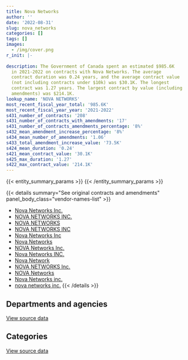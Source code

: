 ```yaml
---
title: Nova Networks
author: ''
date: '2022-08-31'
slug: nova_networks
categories: []
tags: []
images:
  - /img/cover.png
r_init: |-
  
description: The Government of Canada spent an estimated $985.6K
  in 2021-2022 on contracts with Nova Networks. The average
  contract duration was 0.24 years, and the average contract value
  (not including contracts under $10k) was $30.1K. The longest
  contract was 1.27 years. The largest contract by value (including
  amendments) was $214.1K.
lookup_name: 'NOVA NETWORKS'
most_recent_fiscal_year_total: '985.6K'
most_recent_fiscal_year_year: '2021-2022'
s431_number_of_contracts: '208'
s431_number_of_contracts_with_amendments: '17'
s431_number_of_contracts_amendments_percentage: '8%'
s432_mean_amendment_increase_percentage: '8%'
s434_mean_number_of_amendments: '1.06'
s433_total_amendment_increase_value: '73.5K'
s424_mean_duration: '0.24'
s421_mean_contract_value: '30.1K'
s425_max_duration: '1.27'
s422_max_contract_value: '214.1K'
---
```


<script src="/rmarkdown-libs/htmlwidgets/htmlwidgets.js"></script>
<link href="/rmarkdown-libs/datatables-css/datatables-crosstalk.css" rel="stylesheet" />
<script src="/rmarkdown-libs/datatables-binding/datatables.js"></script>
<script src="/rmarkdown-libs/jquery/jquery-3.6.0.min.js"></script>
<link href="/rmarkdown-libs/dt-core-bootstrap/css/dataTables.bootstrap.min.css" rel="stylesheet" />
<link href="/rmarkdown-libs/dt-core-bootstrap/css/dataTables.bootstrap.extra.css" rel="stylesheet" />
<script src="/rmarkdown-libs/dt-core-bootstrap/js/jquery.dataTables.min.js"></script>
<script src="/rmarkdown-libs/dt-core-bootstrap/js/dataTables.bootstrap.min.js"></script>
<link href="/rmarkdown-libs/crosstalk/css/crosstalk.min.css" rel="stylesheet" />
<script src="/rmarkdown-libs/crosstalk/js/crosstalk.min.js"></script>
<script src="/rmarkdown-libs/htmlwidgets/htmlwidgets.js"></script>
<link href="/rmarkdown-libs/datatables-css/datatables-crosstalk.css" rel="stylesheet" />
<script src="/rmarkdown-libs/datatables-binding/datatables.js"></script>
<script src="/rmarkdown-libs/jquery/jquery-3.6.0.min.js"></script>
<link href="/rmarkdown-libs/dt-core-bootstrap/css/dataTables.bootstrap.min.css" rel="stylesheet" />
<link href="/rmarkdown-libs/dt-core-bootstrap/css/dataTables.bootstrap.extra.css" rel="stylesheet" />
<script src="/rmarkdown-libs/dt-core-bootstrap/js/jquery.dataTables.min.js"></script>
<script src="/rmarkdown-libs/dt-core-bootstrap/js/dataTables.bootstrap.min.js"></script>
<link href="/rmarkdown-libs/crosstalk/css/crosstalk.min.css" rel="stylesheet" />
<script src="/rmarkdown-libs/crosstalk/js/crosstalk.min.js"></script>

{{< entity_summary_params >}}
{{< /entity_summary_params >}}

{{< details summary="See original contracts and amendments" panel_body_class="vendor-names-list" >}}
- [Nova Networks Inc.](https://search.open.canada.ca/en/ct/?sort=contract_value_f%20desc&page=1&search_text=%22Nova%20Networks%20Inc.%22)
- [NOVA NETWORKS INC.](https://search.open.canada.ca/en/ct/?sort=contract_value_f%20desc&page=1&search_text=%22NOVA%20NETWORKS%20INC.%22)
- [NOVA NETWORKS](https://search.open.canada.ca/en/ct/?sort=contract_value_f%20desc&page=1&search_text=%22NOVA%20NETWORKS%22)
- [NOVA NETWORKS INC](https://search.open.canada.ca/en/ct/?sort=contract_value_f%20desc&page=1&search_text=%22NOVA%20NETWORKS%20INC%22)
- [Nova Networks Inc](https://search.open.canada.ca/en/ct/?sort=contract_value_f%20desc&page=1&search_text=%22Nova%20Networks%20Inc%22)
- [Nova Networks](https://search.open.canada.ca/en/ct/?sort=contract_value_f%20desc&page=1&search_text=%22Nova%20Networks%22)
- [NOVA Networks Inc.](https://search.open.canada.ca/en/ct/?sort=contract_value_f%20desc&page=1&search_text=%22NOVA%20Networks%20Inc.%22)
- [Nova Networks INC.](https://search.open.canada.ca/en/ct/?sort=contract_value_f%20desc&page=1&search_text=%22Nova%20Networks%20INC.%22)
- [Nova Network](https://search.open.canada.ca/en/ct/?sort=contract_value_f%20desc&page=1&search_text=%22Nova%20Network%22)
- [NOVA NETWORKS Inc.](https://search.open.canada.ca/en/ct/?sort=contract_value_f%20desc&page=1&search_text=%22NOVA%20NETWORKS%20Inc.%22)
- [NOVA Networks](https://search.open.canada.ca/en/ct/?sort=contract_value_f%20desc&page=1&search_text=%22NOVA%20Networks%22)
- [Nova Networks inc.](https://search.open.canada.ca/en/ct/?sort=contract_value_f%20desc&page=1&search_text=%22Nova%20Networks%20inc.%22)
- [nova networks inc.](https://search.open.canada.ca/en/ct/?sort=contract_value_f%20desc&page=1&search_text=%22nova%20networks%20inc.%22)
{{< /details >}}

## Departments and agencies

<div id="htmlwidget-1" style="width:100%;height:auto;" class="datatables html-widget"></div>
<script type="application/json" data-for="htmlwidget-1">{"x":{"style":"bootstrap","filter":"none","vertical":false,"data":[["<a href=\"/departments/aafc-aac/\">Agriculture and Agri-Food Canada<\/a>","<a href=\"/departments/aandc-aadnc/\">Crown-Indigenous Relations and Northern Affairs Canada<\/a>","<a href=\"/departments/ccohs-cchst/\">Canadian Centre for Occupational Health and Safety<\/a>","<a href=\"/departments/cic/\">Immigration, Refugees and Citizenship Canada<\/a>","<a href=\"/departments/cra-arc/\">Canada Revenue Agency<\/a>","<a href=\"/departments/csps-efpc/\">Canada School of Public Service<\/a>","<a href=\"/departments/dfatd-maecd/\">Global Affairs Canada<\/a>","<a href=\"/departments/dfo-mpo/\">Fisheries and Oceans Canada<\/a>","<a href=\"/departments/dnd-mdn/\">National Defence<\/a>","<a href=\"/departments/ec/\">Environment and Climate Change Canada<\/a>","<a href=\"/departments/esdc-edsc/\">Employment and Social Development Canada<\/a>","<a href=\"/departments/fcac-acfc/\">Financial Consumer Agency of Canada<\/a>","<a href=\"/departments/fin/\">Department of Finance Canada<\/a>","<a href=\"/departments/fja-cmf/\">Office of the Commissioner for Federal Judicial Affairs Canada<\/a>","<a href=\"/departments/hc-sc/\">Health Canada<\/a>","<a href=\"/departments/ic/\">Innovation, Science and Economic Development Canada<\/a>","<a href=\"/departments/isc-sac/\">Indigenous Services Canada<\/a>","<a href=\"/departments/lac-bac/\">Library and Archives Canada<\/a>","<a href=\"/departments/nrc-cnrc/\">National Research Council Canada<\/a>","<a href=\"/departments/nrcan-rncan/\">Natural Resources Canada<\/a>","<a href=\"/departments/osgg-bsgg/\">Office of the Secretary to the Governor General<\/a>","<a href=\"/departments/pch/\">Canadian Heritage<\/a>","<a href=\"/departments/pco-bcp/\">Privy Council Office<\/a>","<a href=\"/departments/phac-aspc/\">Public Health Agency of Canada<\/a>","<a href=\"/departments/ps-sp/\">Public Safety Canada<\/a>","<a href=\"/departments/pwgsc-tpsgc/\">Public Services and Procurement Canada<\/a>","<a href=\"/departments/rcmp-grc/\">Royal Canadian Mounted Police<\/a>","<a href=\"/departments/ssc-spc/\">Shared Services Canada<\/a>","<a href=\"/departments/statcan/\">Statistics Canada<\/a>","<a href=\"/departments/tbs-sct/\">Treasury Board of Canada Secretariat<\/a>","<a href=\"/departments/tc/\">Transport Canada<\/a>","<a href=\"/departments/tsb-bst/\">Transportation Safety Board of Canada<\/a>","<a href=\"/departments/vac-acc/\">Veterans Affairs Canada<\/a>"],[11393.39,19476.9,null,null,47279.56,69904.89,203530.52,10636.06,561898.74,73616.7,10506.57,null,null,null,null,33909.78,null,null,37421.39,98687.51,17011.02,null,1894.4,null,70876.43,null,57528.95,8386.79,19802.69,16907.04,1043.01,20281.53,null],[49749.45,null,null,null,10789.24,32783.52,31038.28,10509.85,237840.66,30295.27,26798.23,12910.25,18550.22,null,11644.65,null,null,null,36711.87,90390.94,null,77820.88,233444.05,null,21006.8,38426.28,43530.58,36622.69,null,62290.08,11929.39,null,null],[41635.06,null,24267.88,null,14885.91,null,81191.07,24509.47,500225.45,null,null,null,null,null,null,null,10040.1,31595.13,99689.64,null,null,null,16921.4,38665.98,null,38157.6,180335.39,29930.55,null,12546.57,null,null,19558.05],[10444.59,null,null,19172.47,65150.69,24282.73,134488.65,null,249284.75,null,22670.31,13819.9,null,49720,null,122550.48,10540.91,111459.06,10594.93,27933.6,null,21983.73,40750.41,null,null,null,18873.83,22950.71,8765.03,133.46,null,null,null]],"container":"<table class=\"table table-striped table-hover row-border order-column display\">\n  <thead>\n    <tr>\n      <th>Department<\/th>\n      <th>2018-2019<\/th>\n      <th>2019-2020<\/th>\n      <th>2020-2021<\/th>\n      <th>2021-2022<\/th>\n    <\/tr>\n  <\/thead>\n<\/table>","options":{"order":[[4,"desc"]],"pageLength":10,"autoWidth":true,"columnDefs":[{"targets":1,"render":"function(data, type, row, meta) {\n    return type !== 'display' ? data : DTWidget.formatCurrency(data, \"$\", 2, 3, \",\", \".\", true, null);\n  }"},{"targets":2,"render":"function(data, type, row, meta) {\n    return type !== 'display' ? data : DTWidget.formatCurrency(data, \"$\", 2, 3, \",\", \".\", true, null);\n  }"},{"targets":3,"render":"function(data, type, row, meta) {\n    return type !== 'display' ? data : DTWidget.formatCurrency(data, \"$\", 2, 3, \",\", \".\", true, null);\n  }"},{"targets":4,"render":"function(data, type, row, meta) {\n    return type !== 'display' ? data : DTWidget.formatCurrency(data, \"$\", 2, 3, \",\", \".\", true, null);\n  }"},{"width":"16%","targets":[1,2,3,4]},{"className":"dt-right","targets":[1,2,3,4]}],"orderClasses":false}},"evals":["options.columnDefs.0.render","options.columnDefs.1.render","options.columnDefs.2.render","options.columnDefs.3.render"],"jsHooks":[]}</script>
<p class="text-right">
<a href="https://github.com/GoC-Spending/contracts-data/tree/main/data/out/vendors/nova_networks/summary_by_fiscal_year_by_department.csv" class="source-data-link btn btn-link">View source data</a>
</p>

## Categories

<div id="htmlwidget-2" style="width:100%;height:auto;" class="datatables html-widget"></div>
<script type="application/json" data-for="htmlwidget-2">{"x":{"style":"bootstrap","filter":"none","vertical":false,"data":[["<a href=\"/categories/office_management/\">Office management<\/a>","<a href=\"/categories/defence/\">Defence<\/a>","<a href=\"/categories/information_technology/\">Information technology<\/a>","<a href=\"/categories/industrial_products_and_services/\">Industrial products and services<\/a>"],[281751.41,486341.71,599450.17,24450.58],[102678.26,223653.18,761491.83,37259.91],[58050.92,500225.45,592533.81,13345.07],[11266.1,249284.75,703035.66,21983.73]],"container":"<table class=\"table table-striped table-hover row-border order-column display\">\n  <thead>\n    <tr>\n      <th>Category<\/th>\n      <th>2018-2019<\/th>\n      <th>2019-2020<\/th>\n      <th>2020-2021<\/th>\n      <th>2021-2022<\/th>\n    <\/tr>\n  <\/thead>\n<\/table>","options":{"order":[[4,"desc"]],"dom":"t","pageLength":30,"autoWidth":true,"columnDefs":[{"targets":1,"render":"function(data, type, row, meta) {\n    return type !== 'display' ? data : DTWidget.formatCurrency(data, \"$\", 2, 3, \",\", \".\", true, null);\n  }"},{"targets":2,"render":"function(data, type, row, meta) {\n    return type !== 'display' ? data : DTWidget.formatCurrency(data, \"$\", 2, 3, \",\", \".\", true, null);\n  }"},{"targets":3,"render":"function(data, type, row, meta) {\n    return type !== 'display' ? data : DTWidget.formatCurrency(data, \"$\", 2, 3, \",\", \".\", true, null);\n  }"},{"targets":4,"render":"function(data, type, row, meta) {\n    return type !== 'display' ? data : DTWidget.formatCurrency(data, \"$\", 2, 3, \",\", \".\", true, null);\n  }"},{"width":"16%","targets":[1,2,3,4]},{"className":"dt-right","targets":[1,2,3,4]}],"orderClasses":false,"lengthMenu":[10,25,30,50,100]}},"evals":["options.columnDefs.0.render","options.columnDefs.1.render","options.columnDefs.2.render","options.columnDefs.3.render"],"jsHooks":[]}</script>
<p class="text-right">
<a href="https://github.com/GoC-Spending/contracts-data/tree/main/data/out/vendors/nova_networks/summary_by_fiscal_year_by_category.csv" class="source-data-link btn btn-link">View source data</a>
</p>
